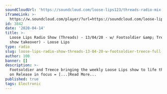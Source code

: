 ```yaml
---
soundCloudUrl: 'https://soundcloud.com/loose-lips123/threads-radio-mix-13-04-2020'
iframeLink: >-
  https://w.soundcloud.com/player/?url=https://soundcloud.com/loose-lips123/threads-radio-mix-13-04-2020&color=00aabb&auto_play=false&hide_related=false&show_comments=true&show_user=true&show_reposts=false
id: 3842
date: '2020-04-14'
title: >-
  Loose Lips Radio Show (Threads) - 13/04/20 - w/ Footsoldier &amp; Treece (full
  show takeover) - Loose Lips
type: radio
slug: loose-lips-radio-show-threads-13-04-20-w-footsoldier-treece-full-show-takeover
author: 100
banner: []
description: >-
  Footsoldier and Treece bringing the weekly Loose Lips show to life this week
  on Release in focus = [...]Read More...
published: true
tags: Electronic
---
```

